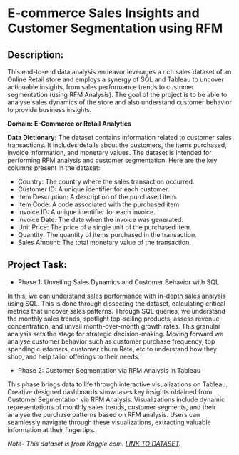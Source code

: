 # E-commerce Sales Insights and Customer Segmentation using RFM 

## Description:
This end-to-end data analysis endeavor leverages a rich sales dataset of an Online Retail store and employs a synergy of SQL and Tableau to uncover actionable insights, from sales performance trends to customer segmentation (using RFM Analysis). The goal of the project is to be able to analyse sales dynamics of the store and also understand customer behavior to provide business insights.

**Domain: E-Commerce or Retail Analytics**

**Data Dictionary:**
The dataset contains information related to customer sales transactions. It includes details about the customers, the items purchased, invoice information, and monetary values. The dataset is intended for performing RFM analysis and customer segmentation. Here are the key columns present in the dataset:

- Country: The country where the sales transaction occurred.
- Customer ID: A unique identifier for each customer.
- Item Description: A description of the purchased item.
- Item Code: A code associated with the purchased item.
- Invoice ID: A unique identifier for each invoice.
- Invoice Date: The date when the invoice was generated.
- Unit Price: The price of a single unit of the purchased item.
- Quantity: The quantity of items purchased in the transaction.
- Sales Amount: The total monetary value of the transaction.

## Project Task:
- Phase 1: Unveiling Sales Dynamics and Customer Behavior with SQL
  
In this, we can understand sales performance with in-depth sales analysis using SQL. This is done through dissecting the dataset, calculating critical metrics that uncover sales patterns. Through SQL queries, we understand the monthly sales trends, spotlight top-selling products, assess revenue concentration, and unveil month-over-month growth rates. This granular analysis sets the stage for strategic decision-making. Moving forward we analyse customer behavior such as customer purchase frequency, top spending customers, customer churn Rate, etc to understand how they shop, and help tailor offerings to their needs. 

- Phase 2: Customer Segmentation via RFM Analysis in Tableau
  
This phase brings data to life through interactive visualizations on Tableau. Creative designed dashboards showcases key insights obtained from Customer Segmentation via RFM Analysis. Visualizations include dynamic representations of monthly sales trends, customer segments, and their analyse the purchase patterns based on RFM analysis. Users can seamlessly navigate through these visualizations, extracting valuable information at their fingertips.

*Note-*
*This dataset is from Kaggle.com. [LINK TO DATASET](https://www.kaggle.com/datasets/sachinsin8h/online-retail-dataset).*
